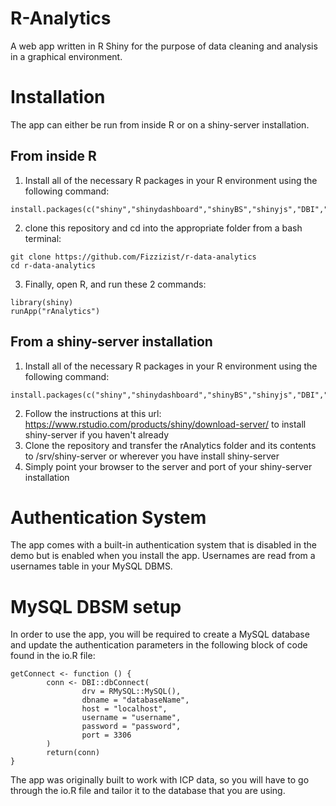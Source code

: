 # R-Analytics
A web app written in R Shiny for the purpose of data cleaning and analysis in a graphical environment.

# Installation
The app can either be run from inside R or on a shiny-server installation.
## From inside R
1. Install all of the necessary R packages in your R environment using the following command:
```
install.packages(c("shiny","shinydashboard","shinyBS","shinyjs","DBI","RMySQL","openssl","anytime","xlsx","dplyr","DT","V8","plotly","ggplot2","crosstalk"))
```
2. clone this repository and cd into the appropriate folder from a bash terminal:
```
git clone https://github.com/Fizzizist/r-data-analytics
cd r-data-analytics
```
3. Finally, open R, and run these 2 commands:
```
library(shiny)
runApp("rAnalytics")
```
## From a shiny-server installation
1. Install all of the necessary R packages in your R environment using the following command:
```
install.packages(c("shiny","shinydashboard","shinyBS","shinyjs","DBI","RMySQL","openssl","anytime","xlsx","dplyr","DT","V8","plotly","ggplot2","crosstalk"))
```
2. Follow the instructions at this url: https://www.rstudio.com/products/shiny/download-server/ to install shiny-server if you haven't already
3. Clone the repository and transfer the rAnalytics folder and its contents to /srv/shiny-server or wherever you have install shiny-server
4. Simply point your browser to the server and port of your shiny-server installation

# Authentication System
The app comes with a built-in authentication system that is disabled in the demo but is enabled when you install the app.
Usernames are read from a usernames table in your MySQL DBMS.

# MySQL DBSM setup
In order to use the app, you will be required to create a MySQL database and update the authentication parameters in the following block of code found in the io.R file:
```
getConnect <- function () {
        conn <- DBI::dbConnect(
                drv = RMySQL::MySQL(),
                dbname = "databaseName",
                host = "localhost",
                username = "username",
                password = "password",
                port = 3306
        )   
        return(conn)
}
```
The app was originally built to work with ICP data, so you will have to go through the io.R file and tailor it to the database that you are using.
